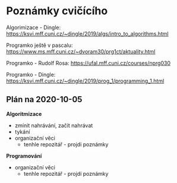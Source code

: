# Poznámky cvičícího

Algorimizace - Dingle:
https://ksvi.mff.cuni.cz/~dingle/2019/algs/intro_to_algorithms.html

Programko ještě v pascalu:
https://www.ms.mff.cuni.cz/~dvoram30/prg1ct/aktuality.html

Programko - Rudolf Rosa:
https://ufal.mff.cuni.cz/courses/nprg030

Programko - Dingle:
https://ksvi.mff.cuni.cz/~dingle/2019/prog_1/programming_1.html


## Plán na 2020-10-05

**Algoritmizace**

- zmínit nahrávání, začít nahrávat
- tykání
- organizační věci
    - tenhle repozitář - projdi poznámky

**Programování**

- organizační věci
    - tenhle repozitář - projdi poznámky
